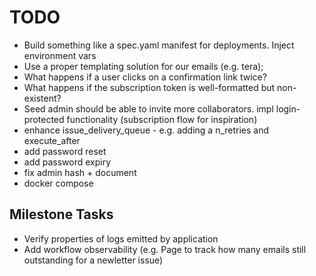 # TODO

- Build something like a spec.yaml manifest for deployments. Inject environment vars
- Use a proper templating solution for our emails (e.g. tera);
- What happens if a user clicks on a confirmation link twice?
- What happens if the subscription token is well-formatted but non-existent?
- Seed admin should be able to invite more collaborators. impl login-protected functionality (subscription flow for inspiration)
- enhance issue_delivery_queue - e.g. adding a n_retries and execute_after
- add password reset
- add password expiry
- fix admin hash + document
- docker compose

## Milestone Tasks

- Verify properties of logs emitted by application
- Add workflow observability (e.g. Page to track how many emails still outstanding for a newletter issue)
